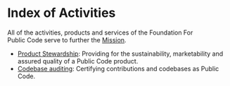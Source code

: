# Index of Activities

All of the activities, products and services of the Foundation For Public Code serve to further the [Mission](../mission/index.md).

* [Product Stewardship](product-stewardship/index.md): Providing for the sustainability, marketability and assured quality of a Public Code product.
* [Codebase auditing](codebase-auditing/index.md): Certifying contributions and codebases as Public Code.
